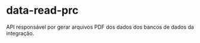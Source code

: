 # data-read-prc
API responsável por gerar arquivos PDF dos dados dos bancos de dados da integração.

